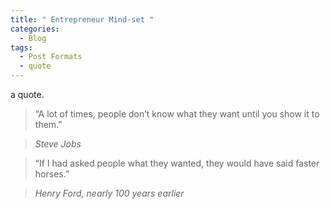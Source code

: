 ```yaml
---
title: " Entrepreneur Mind-set "
categories:
  - Blog
tags:
  - Post Formats
  - quote 
---
```


a quote.  

> “A lot of times, people don’t know what they want until you show it to them.”  
  
> <cite> Steve Jobs 


           
> “If I had asked people what they wanted, they would have said faster horses.”
  
> <cite> Henry Ford, nearly 100 years earlier
           
